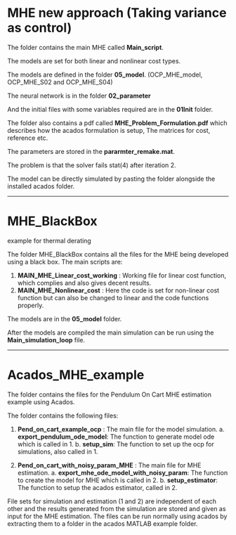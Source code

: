 # MHE new approach (Taking variance as control)

The folder contains the main MHE called **Main_script**. 

The models are set for both linear and nonlinear cost types.

The models are defined in the folder **05_model**. (OCP_MHE_model, OCP_MHE_S02 and OCP_MHE_S04)

The neural network is in the folder **02_parameter**

And the initial files with some variables required are in the **01Init** folder.

The folder also contains a pdf called **MHE_Problem_Formulation.pdf** which describes how the acados formulation is setup, The matrices for cost, reference etc.

The parameters are stored in the **pararmter_remake.mat**.


The problem is that the solver fails stat(4) after iteration 2.

The model can be directly simulated by pasting the folder alongside the installed acados folder.


--------------------------------------------------------------------------------------------------


# MHE_BlackBox 
example for thermal derating

The folder MHE_BlackBox contains all the files for the MHE being developed using a black box.
The main scripts are:
1. **MAIN_MHE_Linear_cost_working** : Working file for linear cost function, which complies and also gives decent results.
2. **MAIN_MHE_Nonlinear_cost** : Here the code is set for non-linear cost function but can also be changed to linear and the code functions properly.

The models are in the **05_model** folder.

After the models are compiled the main simulation can be run using the **Main_simulation_loop** file.

-----------------------------------------------------------------------------------------------------

# Acados_MHE_example

The folder contains the files for the Pendulum On Cart MHE estimation example using Acados.

The folder contains the following files:
1. **Pend_on_cart_example_ocp** : The main file for the model simulation.
  a. **export_pendulum_ode_model**: The function to generate model ode which is called in 1.
  b. **setup_sim**: The function to set up the ocp for simulations, also called in 1.

2. **Pend_on_cart_with_noisy_param_MHE** :  The main file for MHE estimation.
  a. **export_mhe_ode_model_with_noisy_param**: The function to create the model for MHE which is called in 2.
  b. **setup_estimator**: The function to setup the acados estimator, called in 2.
  
File sets for simulation and estimation (1 and 2) are independent of each other and the results generated from the simulation are stored and given as input for the MHE estimation.
The files can be run normally using acados by extracting them to a folder in the acados MATLAB example folder.  
